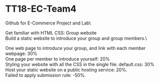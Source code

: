 # TT18-EC-Team4
Github for E-Commerce Project and Lab\

Get familiar with HTML CSS: Group website\
Build a static website to introduce your group and group members.\

One web page to introduce your group, and link with each member webpage: 30%\
One page per member to introduce yourself: 20%\
Styling your website with all the CSS in the single file: default.css: 30%\
Host your static website on a public hosting service: 20%.\
Failed to apply submission rule: -50%.